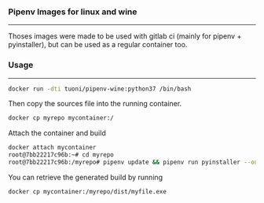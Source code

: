 ### Pipenv Images for linux and wine

---

Thoses images were made to be used with gitlab ci (mainly for pipenv + pyinstaller), but can be used as a regular container too.


### Usage
----
```bash
docker run -dti tuoni/pipenv-wine:python37 /bin/bash
```
Then copy the sources file into the running container.
```bash
docker cp myrepo mycontainer:/
```
Attach the container and build
```bash
docker attach mycontainer
root@7bb22217c96b:~# cd myrepo
root@7bb22217c96b:/myrepo# pipenv update && pipenv run pyinstaller --onefile myfile.py
```
You can retrieve the generated build by running
```bash
docker cp mycontainer:/myrepo/dist/myfile.exe
```

